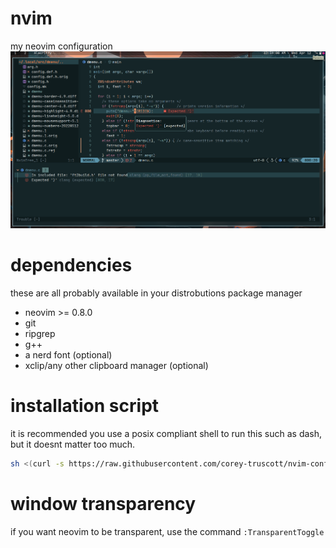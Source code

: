 # nvim
my neovim configuration
![source code from dmenu](screenshots/demo.png)

# dependencies
these are all probably available in your distrobutions package manager
* neovim >= 0.8.0
* git
* ripgrep 
* g++
* a nerd font (optional)
* xclip/any other clipboard manager (optional)

# installation script
it is recommended you use a posix compliant shell to run this such as dash, but it doesnt matter too much.
```sh
sh <(curl -s https://raw.githubusercontent.com/corey-truscott/nvim-config/main/install.sh)
```

# window transparency
if you want neovim to be transparent, use the command `:TransparentToggle`
